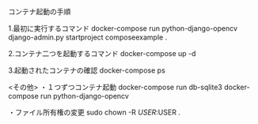 コンテナ起動の手順

1.最初に実行するコマンド
docker-compose run python-django-opencv  django-admin.py startproject composeexample .

2.コンテナ二つを起動するコマンド
docker-compose up -d

3.起動されたコンテナの確認
docker-compose ps                       


<その他>
・１つずつコンテナ起動
docker-compose run db-sqlite3
docker-compose run python-django-opencv

・ファイル所有権の変更
sudo chown -R $USER:$USER .

